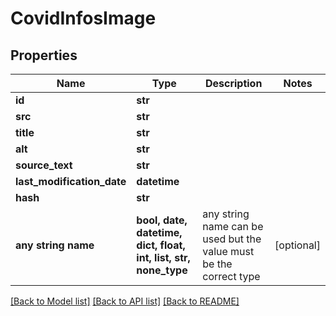 # CovidInfosImage


## Properties
Name | Type | Description | Notes
------------ | ------------- | ------------- | -------------
**id** | **str** |  | 
**src** | **str** |  | 
**title** | **str** |  | 
**alt** | **str** |  | 
**source_text** | **str** |  | 
**last_modification_date** | **datetime** |  | 
**hash** | **str** |  | 
**any string name** | **bool, date, datetime, dict, float, int, list, str, none_type** | any string name can be used but the value must be the correct type | [optional]

[[Back to Model list]](../README.md#documentation-for-models) [[Back to API list]](../README.md#documentation-for-api-endpoints) [[Back to README]](../README.md)


